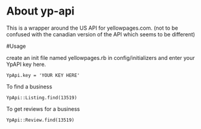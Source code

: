 # About yp-api
This is a wrapper around the US API for yellowpages.com. (not to be confused with the canadian version of the API which seems to be different)

#Usage

create an init file named yellowpages.rb in config/initializers and enter your YpAPI key here.

````
YpApi.key = 'YOUR KEY HERE'
````

To find a business

````
YpApi::Listing.find(13519)
````
To get reviews for a business

````
YpApi::Review.find(13519)
````
